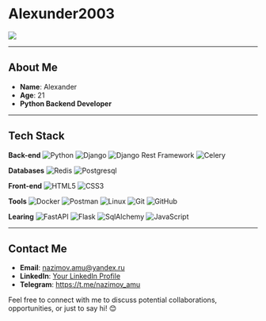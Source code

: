 # Alexunder2003

![](https://i.pinimg.com/736x/55/78/4f/55784fbc998387f47cd6a2019b6335d4.jpg)

---

## About Me

- **Name**: Alexander
- **Age**: 21
- **Python Backend Developer**

---

## Tech Stack

**Back-end**
![Python](https://img.shields.io/badge/-Python-black?style=flat-square&logo=Python)
![Django](https://img.shields.io/badge/-Django-0aad48?style=flat-square&logo=Django)
![Django Rest Framework](https://img.shields.io/badge/DRF-red?style=flat-square&logo=Django)
![Celery](https://img.shields.io/badge/-Celery-%2300C7B7?style=flat-square&logo=Celery)

**Databases**
![Redis](https://img.shields.io/badge/-Redis-FCA121?style=flat-square&logo=Redis)
![Postgresql](https://img.shields.io/badge/-Postgresql-%232c3e50?style=flat-square&logo=Postgresql)

**Front-end**
![HTML5](https://img.shields.io/badge/-HTML5-%23E44D27?style=flat-square&logo=html5&logoColor=ffffff)
![CSS3](https://img.shields.io/badge/-CSS3-%231572B6?style=flat-square&logo=css3)

**Tools**
![Docker](https://img.shields.io/badge/-Docker-46a2f1?style=flat-square&logo=docker&logoColor=white)
![Postman](https://img.shields.io/badge/Postman-FCA121?style=flat-square&logo=postman)
![Linux](https://img.shields.io/badge/Linux-black?style=flat-square&logo=linux)
![Git](https://img.shields.io/badge/-Git-black?style=flat-square&logo=git)
![GitHub](https://img.shields.io/badge/-GitHub-181717?style=flat-square&logo=github)

**Learing**
![FastAPI](https://img.shields.io/badge/-FastAPI-%2300C7B7?style=flat-square&logo=FastAPI)
![Flask](https://img.shields.io/badge/-Flask-%232c3e50?style=flat-square&logo=Flask)
![SqlAlchemy](https://img.shields.io/badge/-SqlAlchemy-FCA121?style=flat-square&logo=SqlAlchemy)
![JavaScript](https://img.shields.io/badge/-JavaScript-%23F7DF1C?style=flat-square&logo=javascript&logoColor=000000&labelColor=%23F7DF1C&color=%23FFCE5A)

---

## Contact Me

- **Email**: nazimov.amu@yandex.ru
- **LinkedIn**: [Your LinkedIn Profile](https://www.linkedin.com)
- **Telegram**: https://t.me/nazimov_amu

Feel free to connect with me to discuss potential collaborations, opportunities, or just to say hi! 😊
<!---
AlexUnder2003/AlexUnder2003 is a ✨ special ✨ repository because its `README.md` (this file) appears on your GitHub profile.
You can click the Preview link to take a look at your changes.
--->
